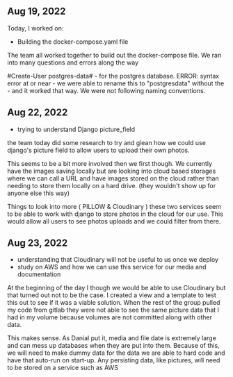 ## Aug 19, 2022

Today, I worked on:

* Building the docker-compose.yaml file

The team all worked together to build out the docker-compose
file. We ran into many questions and errors along the way

#Create-User postgres-data# - for the postgres database. 
 ERROR: syntax error at or near -
 we were able to rename this to "postgresdata" without the - and it worked that way. We were not following naming conventions.

## Aug 22, 2022

* trying to understand Django picture_field

the team today did some research to try and glean how we could use django's picture field to allow users to upload their own photos. 

This seems to be a bit more involved then we first though. We currently have the images saving locally but are looking into cloud based storages where we can call a URL and have images stored on the cloud rather than needing to store them locally on a hard drive. (they wouldn't show up for anyone else this way)

Things to look into more ( PILLOW & Cloudinary )
  these two services seem to be able to work with django to store photos in the cloud for our use. This would allow all users to see photos uploads and we could filter from there. 

## Aug 23, 2022

* understanding that Cloudinary will not be useful to us once we deploy
* study on AWS and how we can use this service for our media and documentation

At the beginning of the day I though we would be able to use Cloudinary but that turned out not to be the case. I created a view and a template to test this out to see if it was a viable solution. When the rest of the group pulled my code from gitlab they were not able to see the same picture data that I had in my volume because volumes are not committed along with other data. 

This makes sense. As Danial put it, media and file date is extremely large and can mess up databases when they are put into them. Because of this, we will need to make dummy data for the data we are able to hard code and have that auto-run on start-up. Any persisting data, like pictures, will need to be stored on a service such as AWS 